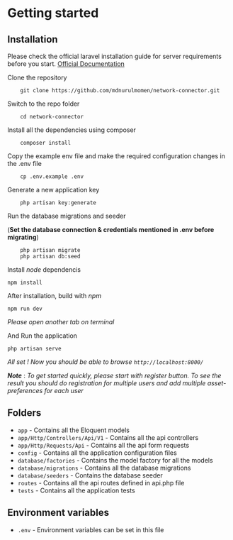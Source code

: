 # Getting started

## Installation

Please check the official laravel installation guide for server requirements before you start. [Official Documentation](https://laravel.com/docs/10.x/installation)

Clone the repository
```
    git clone https://github.com/mdnurulmomen/network-connector.git
```

Switch to the repo folder
```
    cd network-connector
```

Install all the dependencies using composer
```
    composer install
```

Copy the example env file and make the required configuration changes in the .env file
```
    cp .env.example .env
```

Generate a new application key
```
    php artisan key:generate
```

Run the database migrations and seeder

(**Set the database connection & credentials mentioned in .env before migrating**)
```
    php artisan migrate
    php artisan db:seed
```

Install *node* dependencis
```
npm install
```

After installation, build with *npm*
```
npm run dev
```

*Please open another tab on terminal*

And Run the application
```
php artisan serve
```
*All set ! Now you should be able to browse `http://localhost:8000/`*

***Note*** : *To get started quickly, please start with register button. To see the result you should do registration for multiple users and add multiple asset-preferences for each user*

## Folders

- `app` - Contains all the Eloquent models
- `app/Http/Controllers/Api/V1` - Contains all the api controllers
- `app/Http/Requests/Api` - Contains all the api form requests
- `config` - Contains all the application configuration files
- `database/factories` - Contains the model factory for all the models
- `database/migrations` - Contains all the database migrations
- `database/seeders` - Contains the database seeder
- `routes` - Contains all the api routes defined in api.php file
- `tests` - Contains all the application tests

## Environment variables

- `.env` - Environment variables can be set in this file
